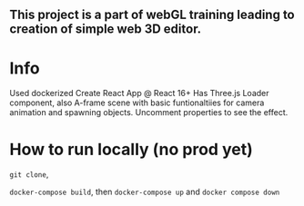 ## This project is a part of webGL training leading to creation of simple web 3D editor.

# Info
Used dockerized Create React App @ React 16+
Has Three.js Loader component,
also A-frame scene with basic funtionaltiies for camera animation and spawning objects.
Uncomment properties to see the effect.

# How to run locally (no prod yet)
`git clone`,

`docker-compose build`, then
`docker-compose up` and `docker compose down`
